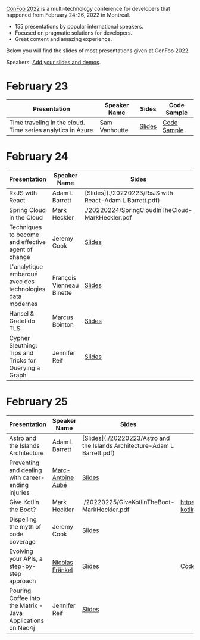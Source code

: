 [ConFoo 2022](https://www.confoo.ca/en/2022) is a multi-technology conference for developers that happened from February 24-26, 2022 in Montreal.

- 155 presentations by popular international speakers.
- Focused on pragmatic solutions for developers.
- Great content and amazing experience.

Below you will find the slides of most presentations given at ConFoo 2022.

Speakers: [Add your slides and demos](CONTRIBUTING.md).


# February 23

| Presentation | Speaker Name  | Sides   | Code Sample |
|--------------|---------------|---------|-------------|
| Time traveling in the cloud. Time series analytics in Azure | Sam Vanhoutte  | [Slides](20220223/azure_time_series-sam-vanhoutte.pdf)   | [Code Sample](https://github.com/samvanhoutte/azure-time-travel) |


# February 24

| Presentation | Speaker Name  | Sides   | Code Sample |
|--------------|---------------|---------|-------------|
| RxJS with React | Adam L Barrett  | [Slides](./20220223/RxJS with React-Adam L Barrett.pdf)   | 
| Spring Cloud in the Cloud | Mark Heckler | ./20220224/SpringCloudInTheCloud-MarkHeckler.pdf |
| Techniques to become and effective agent of change | Jeremy Cook | [Slides](20220224/Techniques_to_become_an_effective_agent_of_change-Jeremy_Cook.pdf)   | 
| L'analytique embarqué avec des technologies data modernes | François Vienneau Binette | [Slides](20220224/analytique_embarque_technologies_modernes-francois_vienneau_binette.pdf) |   
| Hansel & Gretel do TLS | Marcus Bointon | [Slides](20220223/Marcus%20Bointon%20–%20Hansel%20%26%20Gretel%20do%20TLS.pdf) | 
| Cypher Sleuthing: Tips and Tricks for Querying a Graph | Jennifer Reif  | [Slides](20220224/cypher_sleuthing-Jennifer_Reif.pdf)   | [Code Sample](https://github.com/JMHReif/cypher-sleuthing) |


# February 25

| Presentation | Speaker Name  | Sides   | Code Sample |
|--------------|---------------|---------|-------------|
| Astro and the Islands Architecture | Adam L Barrett  | [Slides](./20220223/Astro and the Islands Architecture-Adam L Barrett.pdf)   | 
| Preventing and dealing with career-ending injuries | [Marc-Antoine Aubé](https://twitter.com/maaube) | [Slides](https://speakerdeck.com/marcaube/preventing-and-dealing-with-career-ending-injuries-confoo-2022) | 
| Give Kotlin the Boot? | Mark Heckler | ./20220225/GiveKotlinTheBoot-MarkHeckler.pdf | https://github.com/mkheck/give-kotlin-the-boot |
| Dispelling the myth of code coverage | Jeremy Cook | [Slides](20220225/Dispelling_the_myth_of_code_coverage-Jeremy_Cook.pdf)   | 
| Evolving your APIs, a step-by-step approach | [Nicolas Fränkel](https://twitter.com/nicolas_frankel)  | [Slides](20220225/evolve_apis_nicolas_frankel.pdf) | [Code Sample](https://github.com/nfrankel/evolve-apis/) |
| Pouring Coffee into the Matrix - Java Applications on Neo4j | Jennifer Reif  | [Slides](20220225/pouring_coffee_into_matrix-Jennifer_Reif.pdf)   |
